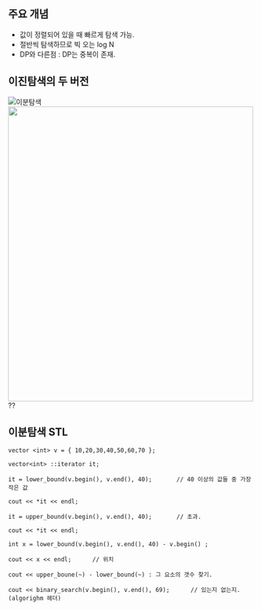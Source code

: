 ## 주요 개념

-   값이 정렬되어 있을 때 빠르게 탐색 가능.
-   절반씩 탐색하므로 빅 오는 log N
-   DP와 다른점 : DP는 중복이 존재.

## 이진탐색의 두 버전

![이분탐색](https://user-images.githubusercontent.com/97036481/148726179-4a8d4a9b-1517-40b9-8f8e-41dd8a311c6b.png)
<img src="![이분탐색](https://user-images.githubusercontent.com/97036481/148726179-4a8d4a9b-1517-40b9-8f8e-41dd8a311c6b.png)" width = "500px" height = "600px">??

## 이분탐색 STL

    vector <int> v = { 10,20,30,40,50,60,70 };

    vector<int> ::iterator it;

    it = lower_bound(v.begin(), v.end(), 40);		// 40 이상의 값들 중 가장 작은 값

    cout << *it << endl;

    it = upper_bound(v.begin(), v.end(), 40);		// 초과.

    cout << *it << endl;

    int x = lower_bound(v.begin(), v.end(), 40) - v.begin() ;

    cout << x << endl;		// 위치

    cout << upper_boune(~) - lower_bound(~) : 그 요소의 갯수 찾기.

    cout << binary_search(v.begin(), v.end(), 69);		// 있는지 없는지. (algorighm 헤더)
